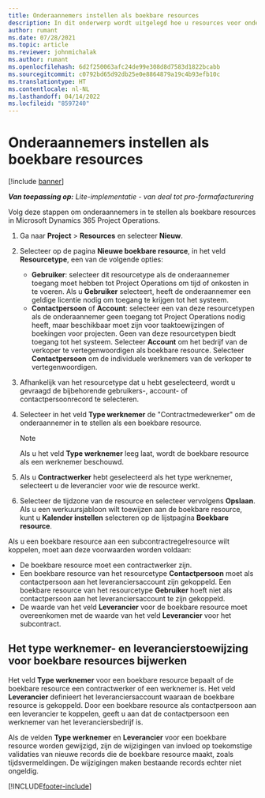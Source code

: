 ```yaml
---
title: Onderaannemers instellen als boekbare resources
description: In dit onderwerp wordt uitgelegd hoe u resources voor onderaannemers instelt en onderhoudt die zijn gemaakt op basis van gebruikers en contactpersonen in het systeem, zodat ze aan subcontracten kunnen worden gekoppeld in Microsoft Dynamics 365 Project Operations.
author: rumant
ms.date: 07/28/2021
ms.topic: article
ms.reviewer: johnmichalak
ms.author: rumant
ms.openlocfilehash: 6d2f250063afc24de99e308d8d7583d1822bcabb
ms.sourcegitcommit: c0792bd65d92db25e0e8864879a19c4b93efb10c
ms.translationtype: HT
ms.contentlocale: nl-NL
ms.lasthandoff: 04/14/2022
ms.locfileid: "8597240"
---
```

# <a name="set-up-subcontractors-as-bookable-resources"></a>Onderaannemers instellen als boekbare resources

[!include [banner](../../includes/dataverse-preview.md)]

_**Van toepassing op:** Lite-implementatie - van deal tot pro-formafacturering_

Volg deze stappen om onderaannemers in te stellen als boekbare resources in Microsoft Dynamics 365 Project Operations.

1. Ga naar **Project** \> **Resources** en selecteer **Nieuw**.
2. Selecteer op de pagina **Nieuwe boekbare resource**, in het veld **Resourcetype**, een van de volgende opties:

    - **Gebruiker**: selecteer dit resourcetype als de onderaannemer toegang moet hebben tot Project Operations om tijd of onkosten in te voeren. Als u **Gebruiker** selecteert, heeft de onderaannemer een geldige licentie nodig om toegang te krijgen tot het systeem.
    - **Contactpersoon** of **Account**: selecteer een van deze resourcetypen als de onderaannemer geen toegang tot Project Operations nodig heeft, maar beschikbaar moet zijn voor taaktoewijzingen of boekingen voor projecten. Geen van deze resourcetypen biedt toegang tot het systeem. Selecteer **Account** om het bedrijf van de verkoper te vertegenwoordigen als boekbare resource. Selecteer **Contactpersoon** om de individuele werknemers van de verkoper te vertegenwoordigen.

3. Afhankelijk van het resourcetype dat u hebt geselecteerd, wordt u gevraagd de bijbehorende gebruikers-, account- of contactpersoonrecord te selecteren.
4. Selecteer in het veld **Type werknemer** de "Contractmedewerker" om de onderaannemer in te stellen als een boekbare resource.

    > [!NOTE]
    > Als u het veld **Type werknemer** leeg laat, wordt de boekbare resource als een werknemer beschouwd.

5. Als u **Contractwerker** hebt geselecteerd als het type werknemer, selecteert u de leverancier voor wie de resource werkt.
6. Selecteer de tijdzone van de resource en selecteer vervolgens **Opslaan**. Als u een werkuursjabloon wilt toewijzen aan de boekbare resource, kunt u **Kalender instellen** selecteren op de lijstpagina **Boekbare resource**.

Als u een boekbare resource aan een subcontractregelresource wilt koppelen, moet aan deze voorwaarden worden voldaan:

- De boekbare resource moet een contractwerker zijn.
- Een boekbare resource van het resourcetype **Contactpersoon** moet als contactpersoon aan het leveranciersaccount zijn gekoppeld. Een boekbare resource van het resourcetype **Gebruiker** hoeft niet als contactpersoon aan het leveranciersaccount te zijn gekoppeld.
- De waarde van het veld **Leverancier** voor de boekbare resource moet overeenkomen met de waarde van het veld **Leverancier** voor het subcontract.

## <a name="update-the-type-of-worker-and-vendor-mapping-for-bookable-resources"></a>Het type werknemer- en leverancierstoewijzing voor boekbare resources bijwerken

Het veld **Type werknemer** voor een boekbare resource bepaalt of de boekbare resource een contractwerker of een werknemer is. Het veld **Leverancier** definieert het leveranciersaccount waaraan de boekbare resource is gekoppeld. Door een boekbare resource als contactpersoon aan een leverancier te koppelen, geeft u aan dat de contactpersoon een werknemer van het leveranciersbedrijf is.

Als de velden **Type werknemer** en **Leverancier** voor een boekbare resource worden gewijzigd, zijn de wijzigingen van invloed op toekomstige validaties van nieuwe records die de boekbare resource maakt, zoals tijdsvermeldingen. De wijzigingen maken bestaande records echter niet ongeldig.

[!INCLUDE[footer-include](../../includes/footer-banner.md)]
